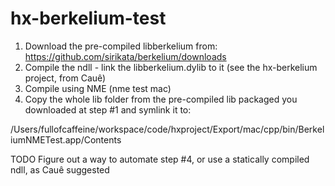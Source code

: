 hx-berkelium-test
=================

1) Download the pre-compiled libberkelium from: https://github.com/sirikata/berkelium/downloads
2) Compile the ndll - link the libberkelium.dylib to it (see the hx-berkelium project, from Cauê)
3) Compile using NME (nme test mac)
4) Copy the whole lib folder from the pre-compiled lib packaged you downloaded at step #1 and symlink it to:

/Users/fullofcaffeine/workspace/code/hxproject/Export/mac/cpp/bin/BerkeliumNMETest.app/Contents

TODO Figure out a way to automate step #4, or use a statically compiled ndll, as Cauê suggested
